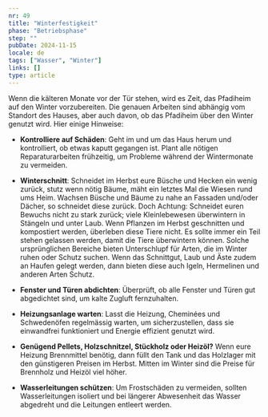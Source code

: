```yaml
---
nr: 49
title: "Winterfestigkeit"
phase: "Betriebsphase"
step: ""
pubDate: 2024-11-15
locale: de
tags: ["Wasser", "Winter"]
links: []
type: article
---
```


Wenn die kälteren Monate vor der Tür stehen, wird es Zeit, das Pfadiheim auf den Winter vorzubereiten. Die genauen Arbeiten sind abhängig vom Standort des Hauses, aber auch davon, ob das Pfadiheim über den Winter genutzt wird.  Hier einige Hinweise:  

- **Kontrolliere auf Schäden**: Geht im und um das Haus herum und kontrolliert, ob etwas kaputt gegangen ist. Plant alle nötigen Reparaturarbeiten frühzeitig, um Probleme während der Wintermonate zu vermeiden.

- **Winterschnitt**: Schneidet im Herbst eure Büsche und Hecken ein wenig zurück, stutz wenn nötig Bäume, mäht ein letztes Mal die Wiesen rund ums Heim. Wachsen Büsche und Bäume zu nahe an Fassaden und/oder Dächer, so schneidet diese zurück. Doch Achtung: Schneidet euren Bewuchs nicht zu stark zurück; viele Kleinlebewesen überwintern in Stängeln und unter Laub. Wenn Pflanzen im Herbst geschnitten und kompostiert werden, überleben diese Tiere nicht. Es sollte immer ein Teil stehen gelassen werden, damit die Tiere überwintern können. Solche ursprünglichen Bereiche bieten Unterschlupf für Arten, die im Winter ruhen oder Schutz suchen. Wenn das Schnittgut, Laub und Äste zudem an Haufen gelegt werden, dann bieten diese auch Igeln, Hermelinen und anderen Arten Schutz.

- **Fenster und Türen abdichten**: Überprüft, ob alle Fenster und Türen gut abgedichtet sind, um kalte Zugluft fernzuhalten.

- **Heizungsanlage warten**: Lasst die Heizung, Cheminées und Schwedenöfen regelmässig warten, um sicherzustellen, dass sie einwandfrei funktioniert und Energie effizient genutzt wird.

- **Genügend Pellets, Holzschnitzel, Stückholz oder Heizöl?** Wenn eure Heizung Brennmittel benötig, dann füllt den Tank und das Holzlager mit den günstigeren Preisen im Herbst. Mitten im Winter sind die Preise für Brennholz und Heizöl viel höher.

- **Wasserleitungen schützen**: Um Frostschäden zu vermeiden, sollten Wasserleitungen isoliert und bei längerer Abwesenheit das Wasser abgedreht und die Leitungen entleert werden.
